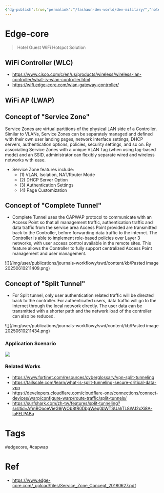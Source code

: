 ```yaml
---
{"dg-publish":true,"permalink":"/fashaun-dev-world/dev-military/","noteIcon":""}
---
```



# Edge-core

> Hotel Guest WiFi Hotspot Solution

## WiFi Controller (WLC)
- https://www.cisco.com/c/en/us/products/wireless/wireless-lan-controller/what-is-wlan-controller.html
- https://wifi.edge-core.com/wlan-gateway-controller/

## WiFi AP (LWAP)
## Concept of "Service Zone"
Service Zones are virtual partitions of the physical LAN side of a Controller. Similar to VLANs, Service Zones can be separately managed and defined with their own user landing pages, network interface settings, DHCP servers, authentication options, policies, security settings, and so on. By associating Service Zones with a unique VLAN Tag (when using tag-based mode) and an SSID, administrator can flexibly separate wired and wireless networks with ease.

- Service Zone features include: 
	- (1) VLAN, Isolation, NAT/Router Mode 
	- (2) DHCP Server Option 
	- (3) Authentication Settings 
	- (4) Page Customization


## Concept of "Complete Tunnel"

- Complete Tunnel uses the CAPWAP protocol to communicate with an Access Point so that all management traffic, authentication traffic and data traffic from the service area Access Point provided are transmitted back to the Controller, before forwarding data traffic to the internet. The Controller is able to implement role-based policies over Layer 3 networks, with user access control available in the remote sites. This feature allows the Controller to fully support centralized Access Point management and user management.

![](/img/user/publications/journals-workflowy/swd/content/kb/Pasted image 20250610211409.png)


## Concept of "Split Tunnel"
- For Split tunnel, only user authentication related traffic will be directed back to the controller. For authenticated users, data traffic will go to the Internet through the local network directly. The user data can be transmitted with a shorter path and the network load of the controller can also be reduced.

![](/img/user/publications/journals-workflowy/swd/content/kb/Pasted image 20250610211434.png)

### Application Scenario


![](/img/user/fashaun-dev-world/attachments/Pasted%20image%2020250610212825.png)


### Related Works

- https://www.fortinet.com/resources/cyberglossary/vpn-split-tunneling
- https://tailscale.com/learn/what-is-split-tunneling-secure-critical-data-vpn
- https://developers.cloudflare.com/cloudflare-one/connections/connect-devices/warp/configure-warp/route-traffic/split-tunnels/
- https://surfshark.com/zh-tw/features/split-tunneling?srsltid=AfmBOooeVieG9jWOb8tR0DbgWeg0bWTSUahTL8WJ2cXi8A-IaFELPABa


# Tags
#edgecore, #capwap
# Ref
- https://www.edge-core.com/_upload/files/Service_Zone_Concept_20180627.pdf